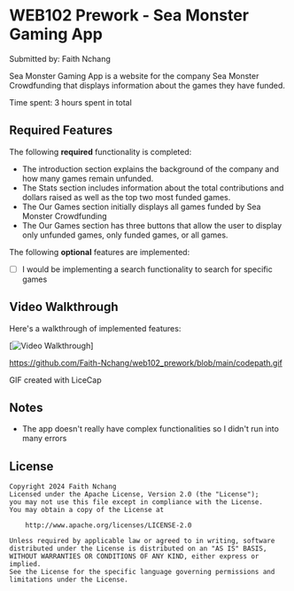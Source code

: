 # WEB102 Prework - Sea Monster Gaming App

Submitted by: Faith Nchang

 Sea Monster Gaming App is a website for the company Sea Monster Crowdfunding that displays information about the games they have funded.

Time spent: 3 hours spent in total

## Required Features

The following **required** functionality is completed:

*  The introduction section explains the background of the company and how many games remain unfunded.
*  The Stats section includes information about the total contributions and dollars raised as well as the top two most funded games.
*  The Our Games section initially displays all games funded by Sea Monster Crowdfunding
* The Our Games section has three buttons that allow the user to display only unfunded games, only funded games, or all games.

The following **optional** features are implemented:

* [ ] I would be implementing a search functionality to search for specific games

## Video Walkthrough

Here's a walkthrough of implemented features:

[<img src='https://github.com/Faith-Nchang/web102_prework/blob/main/codepath.gif' title='Video Walkthrough' width='' alt='Video Walkthrough' />]

https://github.com/Faith-Nchang/web102_prework/blob/main/codepath.gif

GIF created with LiceCap

## Notes

- The app doesn't really have complex functionalities so I didn't run into many errors

## License

    Copyright 2024 Faith Nchang
    Licensed under the Apache License, Version 2.0 (the "License");
    you may not use this file except in compliance with the License.
    You may obtain a copy of the License at

        http://www.apache.org/licenses/LICENSE-2.0

    Unless required by applicable law or agreed to in writing, software
    distributed under the License is distributed on an "AS IS" BASIS,
    WITHOUT WARRANTIES OR CONDITIONS OF ANY KIND, either express or implied.
    See the License for the specific language governing permissions and
    limitations under the License.
